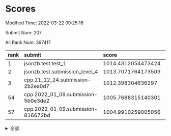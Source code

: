 # Scores

Modified Time: 2022-03-22 09:25:16

Submit Num: 207

All Rank Num: 397417

| rank |               submit               |       score        |       sigma        | pk_num |
| :--- | :--------------------------------- | :----------------- | :----------------- | :----- |
| 1    | jsonzb.test.test_1                 | 1014.4312054473424 | 0.8345031235054589 | 7680   |
| 2    | jsonzb.test.submission_level_4     | 1013.7071764173509 | 0.8195251090066582 | 7680   |
| 3    | cpp.21_12_24.submission-2b2ea0d7   | 1012.398304636297  | 0.7990003801023124 | 7677   |
| 54   | cpp.2022_01_09.submission-5b0e3de2 | 1005.7688315140301 | 0.7274460390991074 | 7680   |
| 57   | cpp.2022_01_09.submission-816672bd | 1004.9910259005056 | 0.7192494499667533 | 7681   |


<details>
<summary>全部</summary>

| rank |                 submit                 |       score        |       sigma        | pk_num |
| :--- | :------------------------------------- | :----------------- | :----------------- | :----- |
| 1    | jsonzb.test.test_1                     | 1014.4312054473424 | 0.8345031235054589 | 7680   |
| 2    | jsonzb.test.submission_level_4         | 1013.7071764173509 | 0.8195251090066582 | 7680   |
| 3    | cpp.21_12_24.submission-2b2ea0d7       | 1012.398304636297  | 0.7990003801023124 | 7677   |
| 4    | gobigger.level_3.submission_level_3_10 | 1011.903342681455  | 0.7704673079133639 | 7679   |
| 5    | gobigger.level_3.submission_level_3_44 | 1011.3920677369208 | 0.7772878894763787 | 7681   |
| 6    | gobigger.level_3.submission_level_3_37 | 1011.0820678751734 | 0.7634043432341655 | 7680   |
| 7    | gobigger.level_3.submission_level_3_0  | 1010.9028477929435 | 0.7663053948527245 | 7676   |
| 8    | gobigger.level_3.submission_level_3_30 | 1010.8996231698045 | 0.7657942712587206 | 7684   |
| 9    | gobigger.level_3.submission_level_3_24 | 1010.8925447637625 | 0.7773859326717624 | 7682   |
| 10   | gobigger.level_3.submission_level_3_1  | 1010.8289109756408 | 0.7729852962178326 | 7681   |
| 11   | gobigger.level_3.submission_level_3_14 | 1010.7788000190956 | 0.7718243859810343 | 7683   |
| 12   | gobigger.level_3.submission_level_3_40 | 1010.5598663295705 | 0.755313583226172  | 7680   |
| 13   | gobigger.level_3.submission_level_3_9  | 1010.546930482586  | 0.767286489129212  | 7683   |
| 14   | gobigger.level_3.submission_level_3_48 | 1010.5420028062908 | 0.7531496055894925 | 7675   |
| 15   | gobigger.level_3.submission_level_3_26 | 1010.5417271347912 | 0.7634651148146718 | 7681   |
| 16   | gobigger.level_3.submission_level_3_36 | 1010.5278531287203 | 0.7492697446167973 | 7675   |
| 17   | gobigger.level_3.submission_level_3_7  | 1010.5203625715064 | 0.7758852452417772 | 7678   |
| 18   | gobigger.level_3.submission_level_3_27 | 1010.4717638370454 | 0.7381045226897167 | 7681   |
| 19   | gobigger.level_3.submission_level_3_21 | 1010.4389238968662 | 0.7673816488119324 | 7674   |
| 20   | gobigger.level_3.submission_level_3_12 | 1010.3586152185534 | 0.7592490835958631 | 7678   |
| 21   | gobigger.level_3.submission_level_3_42 | 1010.358385383973  | 0.7725845989459087 | 7679   |
| 22   | gobigger.level_3.submission_level_3_38 | 1010.2391405701868 | 0.7510594864177598 | 7678   |
| 23   | gobigger.level_3.submission_level_3_19 | 1010.2320760880968 | 0.7699324164617767 | 7678   |
| 24   | gobigger.level_3.submission_level_3_18 | 1010.2048550748095 | 0.7641113373637296 | 7682   |
| 25   | gobigger.level_3.submission_level_3_8  | 1010.1516354386481 | 0.7605941681764545 | 7674   |
| 26   | gobigger.level_3.submission_level_3_43 | 1010.0582731287583 | 0.7716940818823583 | 7679   |
| 27   | gobigger.level_3.submission_level_3_31 | 1010.0267306662086 | 0.7713055752175846 | 7680   |
| 28   | gobigger.level_3.submission_level_3_3  | 1009.9523027472841 | 0.7785307797395697 | 7683   |
| 29   | gobigger.level_3.submission_level_3_33 | 1009.8605055482014 | 0.7449070564533256 | 7679   |
| 30   | gobigger.level_3.submission_level_3_35 | 1009.8280577406624 | 0.7703378455969937 | 7680   |
| 31   | gobigger.level_3.submission_level_3_5  | 1009.7925553704174 | 0.7409703374444481 | 7678   |
| 32   | gobigger.level_3.submission_level_3_15 | 1009.7895927531365 | 0.7608690215993591 | 7677   |
| 33   | gobigger.level_3.submission_level_3_13 | 1009.7693986870569 | 0.7604384711334627 | 7678   |
| 34   | gobigger.level_3.submission_level_3_29 | 1009.7145990648308 | 0.7570116359739602 | 7676   |
| 35   | gobigger.level_3.submission_level_3_23 | 1009.7129894328921 | 0.7572453089901945 | 7676   |
| 36   | gobigger.level_3.submission_level_3_34 | 1009.6690121423671 | 0.7436741595112607 | 7680   |
| 37   | gobigger.level_3.submission_level_3_22 | 1009.6450790770848 | 0.747638597184365  | 7678   |
| 38   | gobigger.level_3.submission_level_3_4  | 1009.572745071853  | 0.7576053853239523 | 7682   |
| 39   | gobigger.level_3.submission_level_3_49 | 1009.4447195517942 | 0.7427571834347424 | 7680   |
| 40   | gobigger.level_3.submission_level_3_16 | 1009.4216645548507 | 0.7401978389606406 | 7680   |
| 41   | gobigger.level_3.submission_level_3_39 | 1009.3932189829765 | 0.7699211643885445 | 7682   |
| 42   | gobigger.level_3.submission_level_3_11 | 1009.3842527187428 | 0.7308814413965098 | 7677   |
| 43   | gobigger.level_3.submission_level_3_41 | 1009.3615290524741 | 0.7419350518383071 | 7680   |
| 44   | gobigger.level_3.submission_level_3_2  | 1009.3069717965295 | 0.772144848709854  | 7681   |
| 45   | gobigger.level_3.submission_level_3_32 | 1009.2888342514411 | 0.7461727643097348 | 7684   |
| 46   | gobigger.level_3.submission_level_3_6  | 1009.2241942201754 | 0.7616561774129682 | 7680   |
| 47   | gobigger.level_3.submission_level_3_45 | 1009.1466085069708 | 0.7410073082685552 | 7676   |
| 48   | gobigger.level_3.submission_level_3_47 | 1009.1014899803755 | 0.745612500121106  | 7680   |
| 49   | gobigger.level_3.submission_level_3_46 | 1008.9388138234804 | 0.7325098883418575 | 7681   |
| 50   | gobigger.level_3.submission_level_3_25 | 1008.9291025340087 | 0.7361212025740098 | 7683   |
| 51   | gobigger.level_3.submission_level_3_20 | 1008.8509500023926 | 0.7727283501473132 | 7684   |
| 52   | gobigger.level_3.submission_level_3_28 | 1008.7040077233563 | 0.7550122335188563 | 7683   |
| 53   | gobigger.level_3.submission_level_3_17 | 1007.5799228022723 | 0.7397440386746549 | 7680   |
| 54   | cpp.2022_01_09.submission-5b0e3de2     | 1005.7688315140301 | 0.7274460390991074 | 7680   |
| 55   | gobigger.level_1.submission_level_1_35 | 1005.279013860539  | 0.7316442445808148 | 7680   |
| 56   | gobigger.level_1.submission_level_1_16 | 1005.04644466146   | 0.724117469566298  | 7679   |
| 57   | cpp.2022_01_09.submission-816672bd     | 1004.9910259005056 | 0.7192494499667533 | 7681   |
| 58   | gobigger.level_1.submission_level_1_37 | 1004.9640005010444 | 0.7122429900365412 | 7680   |
| 59   | gobigger.level_1.submission_level_1_24 | 1004.9472833325168 | 0.7377535751441624 | 7678   |
| 60   | gobigger.level_1.submission_level_1_22 | 1004.4021521739904 | 0.7292181539001822 | 7681   |
| 61   | gobigger.level_1.submission_level_1_30 | 1004.3346962266113 | 0.7258075565281883 | 7676   |
| 62   | gobigger.level_1.submission_level_1_8  | 1004.312430540541  | 0.7193936102135461 | 7685   |
| 63   | gobigger.level_1.submission_level_1_38 | 1004.2457084220687 | 0.7107835290870351 | 7683   |
| 64   | gobigger.level_1.submission_level_1_32 | 1004.1800030428547 | 0.7186945989065872 | 7675   |
| 65   | gobigger.level_1.submission_level_1_1  | 1004.1648965179021 | 0.7130479954737438 | 7676   |
| 66   | gobigger.level_1.submission_level_1_4  | 1004.1120907424802 | 0.7194795349451031 | 7682   |
| 67   | gobigger.level_1.submission_level_1_42 | 1004.080951685278  | 0.7190692272329492 | 7680   |
| 68   | gobigger.level_1.submission_level_1_28 | 1003.8826307802117 | 0.7205071563569206 | 7677   |
| 69   | gobigger.level_1.submission_level_1_46 | 1003.7017668643756 | 0.7162843200184404 | 7678   |
| 70   | gobigger.level_1.submission_level_1_11 | 1003.5364084390123 | 0.7185019276280699 | 7678   |
| 71   | gobigger.level_1.submission_level_1_25 | 1003.5342432153924 | 0.715933015008728  | 7674   |
| 72   | gobigger.level_1.submission_level_1_49 | 1003.4251363222739 | 0.714647771908541  | 7676   |
| 73   | gobigger.level_1.submission_level_1_40 | 1003.3415044265003 | 0.7135448410012449 | 7680   |
| 74   | gobigger.level_1.submission_level_1_29 | 1003.3343891142059 | 0.7364126681983745 | 7683   |
| 75   | gobigger.level_1.submission_level_1_33 | 1003.3319724402878 | 0.7158133908632901 | 7678   |
| 76   | gobigger.level_1.submission_level_1_9  | 1003.3123361432982 | 0.7150778678316201 | 7676   |
| 77   | gobigger.level_1.submission_level_1_36 | 1003.2950720646195 | 0.7254828288735465 | 7683   |
| 78   | gobigger.level_1.submission_level_1_23 | 1003.2608745369704 | 0.7180685042314554 | 7675   |
| 79   | gobigger.level_1.submission_level_1_41 | 1003.2424962944942 | 0.7127532094538993 | 7676   |
| 80   | gobigger.level_1.submission_level_1_45 | 1003.1993159564812 | 0.7140587239285976 | 7681   |
| 81   | gobigger.level_1.submission_level_1_7  | 1003.1484353791209 | 0.7234343809176981 | 7676   |
| 82   | gobigger.level_1.submission_level_1_17 | 1003.1375383624018 | 0.7085643824376696 | 7683   |
| 83   | gobigger.level_1.submission_level_1_15 | 1003.1286890118572 | 0.7060916554813187 | 7680   |
| 84   | gobigger.level_1.submission_level_1_20 | 1003.1225702647977 | 0.7156227303944461 | 7681   |
| 85   | gobigger.level_1.submission_level_1_19 | 1003.1059976724919 | 0.7279789170936464 | 7683   |
| 86   | gobigger.level_1.submission_level_1_26 | 1003.0897681134953 | 0.7220123017765657 | 7677   |
| 87   | gobigger.level_1.submission_level_1_34 | 1003.0370389444498 | 0.7294818650830949 | 7681   |
| 88   | gobigger.level_1.submission_level_1_12 | 1002.9428418498462 | 0.7238121959450475 | 7677   |
| 89   | gobigger.level_1.submission_level_1_10 | 1002.8030320280517 | 0.7172510078256241 | 7680   |
| 90   | gobigger.level_1.submission_level_1_44 | 1002.7528174977633 | 0.706501278282903  | 7681   |
| 91   | gobigger.level_1.submission_level_1_48 | 1002.7519080551906 | 0.7179042026871835 | 7682   |
| 92   | gobigger.level_1.submission_level_1_14 | 1002.7257014743385 | 0.7278341028152538 | 7682   |
| 93   | gobigger.level_1.submission_level_1_18 | 1002.6583350623248 | 0.7145585619128847 | 7681   |
| 94   | gobigger.level_1.submission_level_1_27 | 1002.6330101518614 | 0.7289326760694816 | 7676   |
| 95   | gobigger.level_1.submission_level_1_13 | 1002.6011028803339 | 0.7084706044639796 | 7682   |
| 96   | gobigger.level_1.submission_level_1_47 | 1002.5751359277062 | 0.7005784440032035 | 7682   |
| 97   | gobigger.level_1.submission_level_1_6  | 1002.4606735321458 | 0.7082234177136885 | 7679   |
| 98   | gobigger.level_1.submission_level_1_21 | 1002.3641856388787 | 0.7180740420556578 | 7674   |
| 99   | gobigger.level_1.submission_level_1_2  | 1002.3529594597616 | 0.7187923139465924 | 7674   |
| 100  | gobigger.level_1.submission_level_1_5  | 1002.1907836091439 | 0.7117104884066968 | 7684   |
| 101  | gobigger.level_1.submission_level_1_39 | 1002.1837783498166 | 0.7069158345452078 | 7678   |
| 102  | gobigger.level_1.submission_level_1_43 | 1002.1288179655388 | 0.7087338522699443 | 7681   |
| 103  | gobigger.level_1.submission_level_1_0  | 1002.0874281243041 | 0.7080805328244241 | 7684   |
| 104  | gobigger.level_1.submission_level_1_31 | 1002.0176853619645 | 0.7052353789689377 | 7680   |
| 105  | gobigger.level_1.submission_level_1_3  | 1001.9561529004333 | 0.7169988734785533 | 7684   |
| 106  | gobigger.random.submission_random_32   | 997.3362147370602  | 0.7126739939703018 | 7677   |
| 107  | gobigger.random.submission_random_4    | 997.167903316227   | 0.7128223245061974 | 7679   |
| 108  | gobigger.random.submission_random_46   | 997.0726751848439  | 0.7087909696738184 | 7682   |
| 109  | gobigger.random.submission_random_43   | 996.9706141873952  | 0.7082414639004516 | 7675   |
| 110  | gobigger.random.submission_random_28   | 996.9559915367197  | 0.6976059912923555 | 7681   |
| 111  | gobigger.random.submission_random_45   | 996.9487700070732  | 0.7262493593162502 | 7682   |
| 112  | gobigger.random.submission_random_6    | 996.9418939392946  | 0.7120566540849679 | 7679   |
| 113  | gobigger.random.submission_random_8    | 996.8875275077388  | 0.7163038769809089 | 7682   |
| 114  | gobigger.random.submission_random_47   | 996.880252068589   | 0.6968071414075866 | 7679   |
| 115  | gobigger.random.submission_random_22   | 996.8467983060899  | 0.713427417842374  | 7683   |
| 116  | gobigger.random.submission_random_39   | 996.8182405842074  | 0.703315181667011  | 7677   |
| 117  | gobigger.random.submission_random_5    | 996.6928148335373  | 0.7213683367818282 | 7684   |
| 118  | gobigger.random.submission_random_2    | 996.6868987865475  | 0.6920350699207254 | 7682   |
| 119  | gobigger.random.submission_random_24   | 996.5640899687296  | 0.7100748660747617 | 7681   |
| 120  | gobigger.random.submission_random_31   | 996.2361497876365  | 0.7193463449648168 | 7681   |
| 121  | gobigger.random.submission_random_49   | 996.2070638188366  | 0.7137016327343647 | 7679   |
| 122  | gobigger.random.submission_random_40   | 996.183981820773   | 0.7210134724374992 | 7684   |
| 123  | gobigger.random.submission_random_15   | 996.1661748142812  | 0.7165696466688708 | 7679   |
| 124  | gobigger.random.submission_random_0    | 996.1143605255276  | 0.7056465264596923 | 7678   |
| 125  | gobigger.random.submission_random_19   | 996.0941255820094  | 0.6964980579771485 | 7685   |
| 126  | gobigger.random.submission_random_13   | 996.0775702017506  | 0.7160722191067898 | 7677   |
| 127  | gobigger.random.submission_random_23   | 996.0159986761538  | 0.6971103475497455 | 7676   |
| 128  | gobigger.random.submission_random_30   | 995.9903377004824  | 0.7137157433233728 | 7681   |
| 129  | gobigger.random.submission_random_12   | 995.9588945295421  | 0.713184255877747  | 7677   |
| 130  | gobigger.random.submission_random_10   | 995.8836455087416  | 0.7004767175352846 | 7679   |
| 131  | gobigger.random.submission_random_27   | 995.7703865178754  | 0.7097395523437735 | 7680   |
| 132  | gobigger.random.submission_random_29   | 995.7669544325452  | 0.7029413856304347 | 7679   |
| 133  | gobigger.random.submission_random_41   | 995.7269601283291  | 0.7134395804617585 | 7683   |
| 134  | gobigger.random.submission_random_44   | 995.6938351738555  | 0.7135010250167003 | 7678   |
| 135  | gobigger.random.submission_random_38   | 995.6747023408586  | 0.7183351600696688 | 7678   |
| 136  | gobigger.random.submission_random_26   | 995.6679559442924  | 0.7294308203703153 | 7680   |
| 137  | gobigger.random.submission_random_36   | 995.6366636474287  | 0.7091106642150754 | 7684   |
| 138  | gobigger.random.submission_random_14   | 995.554218065466   | 0.7051399368485787 | 7680   |
| 139  | gobigger.random.submission_random_35   | 995.5524495436257  | 0.7182274747079823 | 7680   |
| 140  | gobigger.random.submission_random_34   | 995.5306831166627  | 0.7143778908572415 | 7675   |
| 141  | gobigger.random.submission_random_25   | 995.4185750598014  | 0.7113575187106587 | 7680   |
| 142  | gobigger.random.submission_random_1    | 995.3858158742717  | 0.7086653882870403 | 7674   |
| 143  | gobigger.random.submission_random_17   | 995.3512478690632  | 0.7249908083068497 | 7676   |
| 144  | gobigger.random.submission_random_37   | 995.3362164149182  | 0.7047756502864291 | 7680   |
| 145  | gobigger.random.submission_random_21   | 995.2767479099072  | 0.7100865022349524 | 7678   |
| 146  | gobigger.random.submission_random_7    | 995.1906900717626  | 0.7127328295874272 | 7683   |
| 147  | gobigger.random.submission_random_18   | 995.1837682010706  | 0.7228095634693306 | 7681   |
| 148  | gobigger.random.submission_random_20   | 995.170104006505   | 0.7016594022801935 | 7684   |
| 149  | gobigger.random.submission_random_33   | 995.1679403790473  | 0.7396736410244771 | 7676   |
| 150  | gobigger.random.submission_random_3    | 995.1396733855738  | 0.7170622497554526 | 7677   |
| 151  | gobigger.random.submission_random_48   | 995.0944972926144  | 0.709822381801312  | 7681   |
| 152  | gobigger.random.submission_random_16   | 994.9371080702115  | 0.7081244505134003 | 7677   |
| 153  | gobigger.random.submission_random_11   | 994.8604313424514  | 0.7063366963414239 | 7678   |
| 154  | gobigger.random.submission_random_9    | 994.8250887784844  | 0.715679319141507  | 7677   |
| 155  | gobigger.random.submission_random_42   | 994.7070390651477  | 0.7108599701196207 | 7678   |
| 156  | gobigger.level_2.submission_level_2_36 | 993.8566796733043  | 0.7339567543421118 | 7682   |
| 157  | gobigger.level_2.submission_level_2_40 | 993.1883813089438  | 0.7244600194666487 | 7680   |
| 158  | gobigger.level_2.submission_level_2_30 | 993.1563257320612  | 0.743182725596794  | 7677   |
| 159  | gobigger.level_2.submission_level_2_7  | 993.0274328874572  | 0.7326574652178378 | 7680   |
| 160  | gobigger.level_2.submission_level_2_18 | 993.0233034685696  | 0.7389896065887467 | 7675   |
| 161  | gobigger.level_2.submission_level_2_25 | 993.0132823835875  | 0.7384515999216169 | 7682   |
| 162  | gobigger.level_2.submission_level_2_47 | 992.9671736387093  | 0.7302369305155441 | 7682   |
| 163  | gobigger.level_2.submission_level_2_8  | 992.9458545297224  | 0.7358559790535453 | 7683   |
| 164  | gobigger.level_2.submission_level_2_48 | 992.8946338908057  | 0.7378265873502453 | 7683   |
| 165  | gobigger.level_2.submission_level_2_1  | 992.7901404500276  | 0.7356292624862354 | 7681   |
| 166  | gobigger.level_2.submission_level_2_3  | 992.7687822179672  | 0.7532733183558196 | 7681   |
| 167  | gobigger.level_2.submission_level_2_37 | 992.7476837376697  | 0.752573316630428  | 7681   |
| 168  | gobigger.level_2.submission_level_2_15 | 992.7442180787772  | 0.7570423117662508 | 7681   |
| 169  | gobigger.level_2.submission_level_2_41 | 992.6923327625065  | 0.7355588161433227 | 7685   |
| 170  | gobigger.level_2.submission_level_2_9  | 992.6631153188076  | 0.7417189275208916 | 7682   |
| 171  | gobigger.level_2.submission_level_2_6  | 992.5692858121848  | 0.73997316265467   | 7681   |
| 172  | gobigger.level_2.submission_level_2_5  | 992.548866659025   | 0.7420890138092731 | 7677   |
| 173  | gobigger.level_2.submission_level_2_44 | 992.5245152362317  | 0.7432399483213988 | 7680   |
| 174  | gobigger.level_2.submission_level_2_28 | 992.5237114693771  | 0.7515175213150105 | 7682   |
| 175  | gobigger.level_2.submission_level_2_10 | 992.5020623231866  | 0.7410459001032107 | 7680   |
| 176  | gobigger.level_2.submission_level_2_38 | 992.4770152981471  | 0.7361692287643165 | 7685   |
| 177  | gobigger.level_2.submission_level_2_14 | 992.4473241485414  | 0.7368256082254904 | 7674   |
| 178  | gobigger.level_2.submission_level_2_13 | 992.4443383998381  | 0.7376161614613751 | 7679   |
| 179  | gobigger.level_2.submission_level_2_26 | 992.3018606615137  | 0.7475072858104447 | 7675   |
| 180  | gobigger.level_2.submission_level_2_31 | 992.2311927438196  | 0.7396014081997124 | 7679   |
| 181  | gobigger.level_2.submission_level_2_23 | 992.194996184933   | 0.7339528827989362 | 7676   |
| 182  | gobigger.level_2.submission_level_2_39 | 992.1850549522928  | 0.7354935772226068 | 7678   |
| 183  | gobigger.level_2.submission_level_2_11 | 992.1447460039508  | 0.739528774110263  | 7680   |
| 184  | gobigger.level_2.submission_level_2_43 | 992.1058531816462  | 0.7652590848161878 | 7682   |
| 185  | gobigger.level_2.submission_level_2_2  | 992.0915028877679  | 0.7569939504849318 | 7681   |
| 186  | gobigger.level_2.submission_level_2_22 | 992.0230994853054  | 0.7342589440825643 | 7681   |
| 187  | gobigger.level_2.submission_level_2_34 | 991.9887585152276  | 0.7407202460604787 | 7682   |
| 188  | gobigger.level_2.submission_level_2_33 | 991.963567136265   | 0.7448948234662885 | 7681   |
| 189  | gobigger.level_2.submission_level_2_35 | 991.9618782311964  | 0.7284025229291802 | 7680   |
| 190  | gobigger.level_2.submission_level_2_29 | 991.7901474923336  | 0.7392544710479758 | 7682   |
| 191  | gobigger.level_2.submission_level_2_42 | 991.7764837822648  | 0.7471313070925595 | 7683   |
| 192  | gobigger.level_2.submission_level_2_19 | 991.6547741472629  | 0.7616487861302046 | 7683   |
| 193  | gobigger.level_2.submission_level_2_20 | 991.5433984170927  | 0.7700680554177867 | 7673   |
| 194  | gobigger.level_2.submission_level_2_4  | 991.4951323021335  | 0.7432559192461812 | 7677   |
| 195  | gobigger.level_2.submission_level_2_45 | 991.3134725364849  | 0.7699964995500791 | 7679   |
| 196  | gobigger.level_2.submission_level_2_12 | 991.2858015611017  | 0.7466170780349622 | 7679   |
| 197  | gobigger.level_2.submission_level_2_16 | 991.2663546945348  | 0.7553927045946428 | 7683   |
| 198  | gobigger.level_2.submission_level_2_49 | 991.1855809249894  | 0.7619297804666976 | 7674   |
| 199  | gobigger.level_2.submission_level_2_17 | 991.0285525748805  | 0.7726950919611724 | 7680   |
| 200  | gobigger.level_2.submission_level_2_0  | 990.9003915459709  | 0.7483685298835037 | 7675   |
| 201  | gobigger.level_2.submission_level_2_46 | 990.8384735139723  | 0.7544875258804408 | 7676   |
| 202  | gobigger.level_2.submission_level_2_32 | 990.8323794465769  | 0.7517176617081787 | 7680   |
| 203  | gobigger.level_2.submission_level_2_27 | 990.7537455806843  | 0.7604636857332749 | 7680   |
| 204  | gobigger.level_2.submission_level_2_21 | 990.6425036723923  | 0.7644203881994223 | 7676   |
| 205  | gobigger.level_2.submission_level_2_24 | 990.5488457573913  | 0.7553975609703291 | 7680   |
| 206  | gobigger.none.submission_none_0        | 976.7526933691876  | 1.438743139626613  | 7676   |
| 207  | gobigger.none.submission_none_1        | 975.5397884132658  | 1.584342676244035  | 7682   |

</details>
